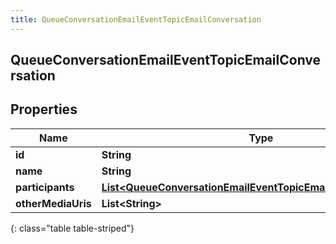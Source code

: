 ```yaml
---
title: QueueConversationEmailEventTopicEmailConversation
---
```

## QueueConversationEmailEventTopicEmailConversation


## Properties

| Name | Type | Description | Notes |
| ------------ | ------------- | ------------- | ------------- |
| **id** | **String** |  |  [optional] |
| **name** | **String** |  |  [optional] |
| **participants** | [**List&lt;QueueConversationEmailEventTopicEmailMediaParticipant&gt;**](QueueConversationEmailEventTopicEmailMediaParticipant.html) |  |  [optional] |
| **otherMediaUris** | **List&lt;String&gt;** |  |  [optional] |
{: class="table table-striped"}



